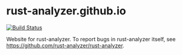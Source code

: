 # rust-analyzer.github.io

[![Build Status](https://travis-ci.org/rust-analyzer/rust-analyzer.github.io.svg?branch=src)](https://travis-ci.org/rust-analyzer/rust-analyzer.github.io)

Website for rust-analyzer. To report bugs in rust-analyzer itself, see https://github.com/rust-analyzer/rust-analyzer.
